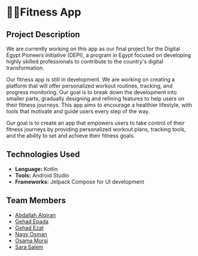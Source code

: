 # 🏋️‍♂️**Fitness App**  

## **Project Description**

We are currently working on this app as our final project for the Digital Egypt Pioneers Initiative (DEPI), a program in Egypt focused on developing highly skilled professionals to contribute to the country's digital transformation.

Our fitness app is still in development. We are working on creating a platform that will offer personalized workout routines, tracking, and progress monitoring. Our goal is to break down the development into smaller parts, gradually designing and refining features to help users on their fitness journeys. This app aims to encourage a healthier lifestyle, with tools that motivate and guide users every step of the way.

Our goal is to create an app that empowers users to take control of their fitness journeys by providing personalized workout plans, tracking tools, and the ability to set and achieve their fitness goals.


## Technologies Used

- **Language:** Kotlin
- **Tools:** Android Studio
- **Frameworks:** Jetpack Compose for UI development


## Team Members
- [Abdallah Alqiran](https://github.com/Abdallah-Alqiran)
- [Gehad Epada](https://github.com/gehadepada)
- [Gehad Ezat](https://github.com/Gehad-Ezat)
- [Nagy Osman](https://github.com/nagyosman99)
- [Osama Morsi](https://github.com/osamamorsi)
- [Sara Salem](https://github.com/Sara-Salem-FCI)
